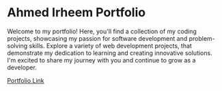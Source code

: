 # Ahmed Irheem Portfolio
Welcome to my portfolio! Here, you'll find a collection of my coding projects, showcasing my passion for software development and problem-solving skills. Explore a variety of web development projects, that demonstrate my dedication to learning and creating innovative solutions. I'm excited to share my journey with you and continue to grow as a developer.

[Portfolio Link](https://github.com/ahmedirheem/my-portfolio)
